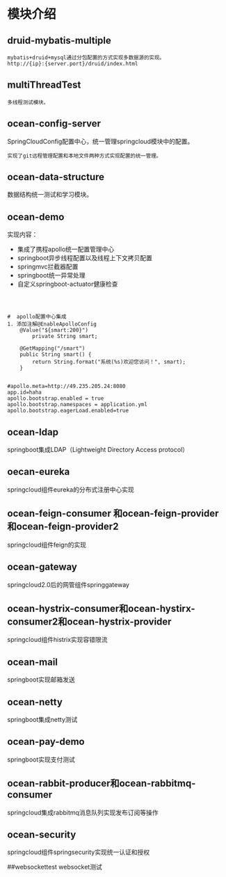 # 模块介绍
## druid-mybatis-multiple
```text
mybatis+druid+mysql通过分包配置的方式实现多数据源的实现。
http://{ip}:{server.port}/druid/index.html
```
## multiThreadTest

```text
多线程测试模块。
```

## ocean-config-server

SpringCloudConfig配置中心，统一管理springcloud模块中的配置。
```text
实现了git远程管理配置和本地文件两种方式实现配置的统一管理。
```

## ocean-data-structure
数据结构统一测试和学习模块。

## ocean-demo
实现内容：
- 集成了携程apollo统一配置管理中心
- springboot异步线程配置以及线程上下文拷贝配置
- springmvc拦截器配置
- springboot统一异常处理
- 自定义springboot-actuator健康检查
```text



#  apollo配置中心集成
1. 添加注解@EnableApolloConfig
    @Value("${smart:200}")
        private String smart;

	@GetMapping("/smart")
	public String smart() {
		return String.format("系统(%s)欢迎您访问！", smart);
	}


#apollo.meta=http://49.235.205.24:8080
app.id=haha
apollo.bootstrap.enabled = true
apollo.bootstrap.namespaces = application.yml
apollo.bootstrap.eagerLoad.enabled=true
```



## ocean-ldap
springboot集成LDAP（Lightweight Directory Access protocol）

## oecan-eureka
springcloud组件eureka的分布式注册中心实现

## ocean-feign-consumer 和ocean-feign-provider和ocean-feign-provider2
springcloud组件feign的实现

## ocean-gateway
springcloud2.0后的网管组件springgateway

## ocean-hystrix-consumer和ocean-hystirx-consumer2和ocean-hystrix-provider
springcloud组件histrix实现容错限流

## ocean-mail
springboot实现邮箱发送

## ocean-netty
springboot集成netty测试

## ocean-pay-demo
springboot实现支付测试

## ocean-rabbit-producer和ocean-rabbitmq-consumer
springcloud集成rabbitmq消息队列实现发布订阅等操作

## ocean-security
springcloud组件springsecurity实现统一认证和授权

##websockettest
websocket测试
